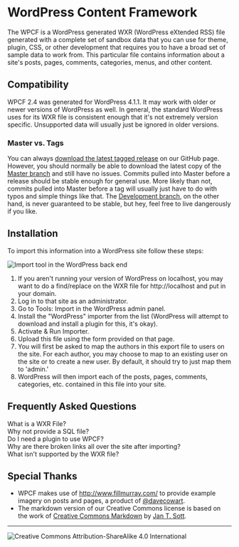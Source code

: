 # WordPress Content Framework

The WPCF is a WordPress generated WXR (WordPress eXtended RSS) file generated with a complete set of sandbox data that you can use for theme, plugin, CSS, or other development that requires you to have a broad set of sample data to work from. This particular file contains information about a site's posts, pages, comments, categories, menus, and other content.

## Compatibility
WPCF 2.4 was generated for WordPress 4.1.1. It may work with older or newer versions of WordPress as well. In general, the standard WordPress uses for its WXR file is consistent enough that it's not extremely version specific. Unsupported data will usually just be ignored in older versions.

### Master vs. Tags
You can always [download the latest tagged release](https://github.com/thequicksilver/wordpress-content-framework/releases) on our GitHub page. However, you should normally be able to download the latest copy of the [Master branch](https://github.com/thequicksilver/wordpress-content-framework/tree/master) and still have no issues. Commits pulled into Master before a release should be stable enough for general use. More likely than not, commits pulled into Master before a tag will usually just have to do with typos and simple things like that. The [Development branch](https://github.com/thequicksilver/wordpress-content-framework/tree/development), on the other hand, is never guaranteed to be stable, but hey, feel free to live dangerously if you like.

## Installation
To import this information into a WordPress site follow these steps:

![Import tool in the WordPress back end](http://i62.tinypic.com/32zuo9g.jpg "Import tool in the WordPress back end")

1. If you aren't running your version of WordPress on localhost, you may want to do a find/replace on the WXR file for http://localhost and put in your domain.
2. Log in to that site as an administrator.
3. Go to Tools: Import in the WordPress admin panel.
4. Install the "WordPress" importer from the list (WordPress will attempt to download and install a plugin for this, it's okay).
5. Activate & Run Importer.
6. Upload this file using the form provided on that page.
7. You will first be asked to map the authors in this export file to users on the site. For each author, you may choose to map to an existing user on the site or to create a new user. By default, it should try to just map them to 'admin.'
8. WordPress will then import each of the posts, pages, comments, categories, etc. contained in this file into your site.

## Frequently Asked Questions
<dl>
  <dt>What is a WXR File?</dt>
  <dd></dd>
  <dt>Why not provide a SQL file?</dt>
  <dd></dd>
  <dt>Do I need a plugin to use WPCF?</dt>
  <dd></dd>
  <dt>Why are there broken links all over the site after importing?</dt>
  <dd></dd>
  <dt>What isn't supported by the WXR file?</dt>
  <dd></dd>
</dl>

## Special Thanks
* WPCF makes use of http://www.fillmurray.com/ to provide example imagery on posts and pages, a product of [@davecowart](https://twitter.com/davecowart "Dave Cowart on Twitter").
* The markdown version of our Creative Commons license is based on the work of [Creative Commons Markdown](https://github.com/idleberg/Creative-Commons-Markdown) by [Jan T. Sott](https://github.com/idleberg).

- - -

![Creative Commons Attribution-ShareAlike 4.0 International](http://i.creativecommons.org/l/by-sa/4.0/88x31.png "Creative Commons Attribution-ShareAlike 4.0 International")
